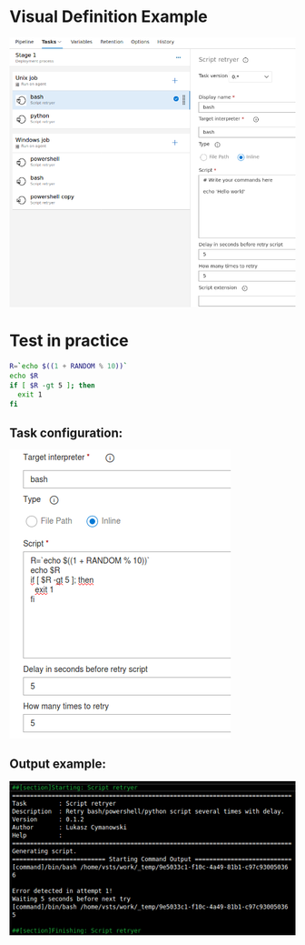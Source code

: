 # **Visual Definition Example**

![visial task definition](./images/example.png)

# Test in practice

```bash
R=`echo $((1 + RANDOM % 10))`
echo $R
if [ $R -gt 5 ]; then
  exit 1
fi
```

## Task configuration:

![visial task definition](./images/rerunExample.png)

## Output example:

![output example](./images/rerunLogsExample.png)